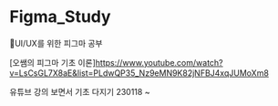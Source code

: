 # Figma_Study
🎨UI/UX를 위한 피그마 공부


[오쌤의 피그마 기초 이론]https://www.youtube.com/watch?v=LsCsGL7X8aE&list=PLdwQP35_Nz9eMN9K82jNFBJ4xqJUMoXm8

유튜브 강의 보면서 기초 다지기 230118 ~
